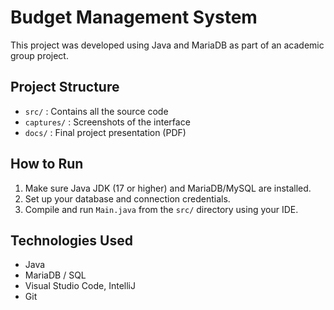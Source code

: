 # Budget Management System

This project was developed using Java and MariaDB as part of an academic group project.

## Project Structure

- `src/` : Contains all the source code
- `captures/` : Screenshots of the interface
- `docs/` : Final project presentation (PDF)

## How to Run

1. Make sure Java JDK (17 or higher) and MariaDB/MySQL are installed.
2. Set up your database and connection credentials.
3. Compile and run `Main.java` from the `src/` directory using your IDE.

## Technologies Used

- Java
- MariaDB / SQL
- Visual Studio Code, IntelliJ
- Git
